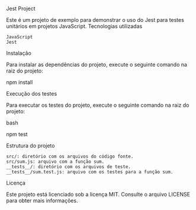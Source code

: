 Jest Project

Este é um projeto de exemplo para demonstrar o uso do Jest para testes unitários em projetos JavaScript.
Tecnologias utilizadas

    JavaScript
    Jest

Instalação

Para instalar as dependências do projeto, execute o seguinte comando na raiz do projeto:

npm install

Execução dos testes

Para executar os testes do projeto, execute o seguinte comando na raiz do projeto:

bash

npm test

Estrutura do projeto

    src/: diretório com os arquivos do código fonte.
    src/sum.js: arquivo com a função sum.
    __tests__/: diretório com os arquivos de teste.
    __tests__/sum.test.js: arquivo com os testes para a função sum.

Licença

Este projeto está licenciado sob a licença MIT. Consulte o arquivo LICENSE para obter mais informações.
